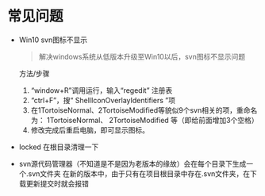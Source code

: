 # 常见问题
- Win10 svn图标不显示
	> 解决windows系统从低版本升级至Win10以后，svn图标不显示问题
	
	方法/步骤
	1. “window+R”调用运行，输入“regedit” 注册表
	2. “ctrl+F”，搜“ ShellIconOverlayIdentifiers ”项
	3. 在1TortoiseNormal、2TortoiseModified等貌似9个svn相关的项，重命名为： 1TortoiseNormal、 2TortoiseModified 等（即给前面增加3个空格）
	4. 修改完成后重启电脑，即可显示图标。
- locked
	在根目录清理一下
- svn源代码管理器（不知道是不是因为老版本的缘故）会在每个目录下生成一个.svn文件夹
    在新的版本中，由于只有在项目根目录中存在.svn文件夹，在下载更新提交时就会报错
